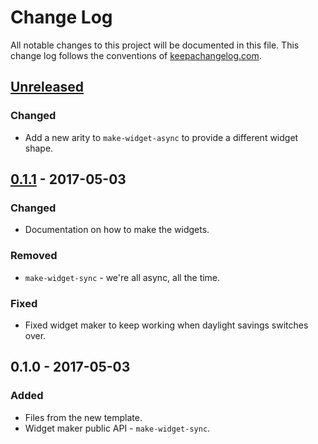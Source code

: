 # Change Log
All notable changes to this project will be documented in this file. This change log follows the conventions of [keepachangelog.com](http://keepachangelog.com/).

## [Unreleased]
### Changed
- Add a new arity to `make-widget-async` to provide a different widget shape.

## [0.1.1] - 2017-05-03
### Changed
- Documentation on how to make the widgets.

### Removed
- `make-widget-sync` - we're all async, all the time.

### Fixed
- Fixed widget maker to keep working when daylight savings switches over.

## 0.1.0 - 2017-05-03
### Added
- Files from the new template.
- Widget maker public API - `make-widget-sync`.

[Unreleased]: https://github.com/your-name/calen/compare/0.1.1...HEAD
[0.1.1]: https://github.com/your-name/calen/compare/0.1.0...0.1.1
